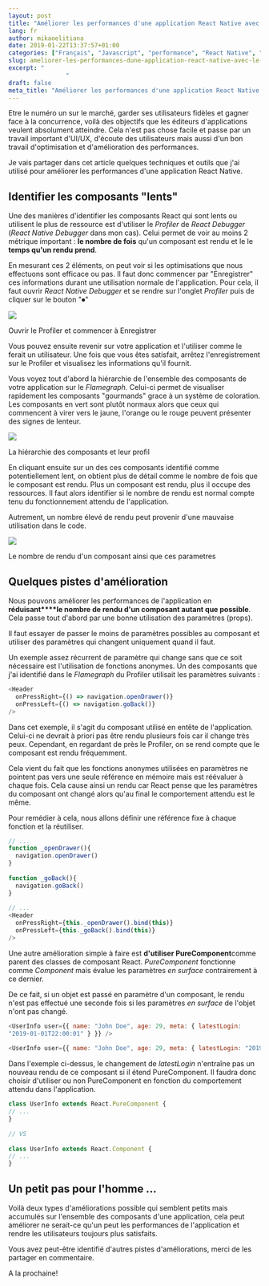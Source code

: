 ```yaml
---
layout: post
title: "Améliorer les performances d'une application React Native avec le Profiler"
lang: fr
author: mikaoelitiana
date: 2019-01-22T13:37:57+01:00
categories: ["Français", "Javascript", "performance", "React Native", "react-native"]
slug: ameliorer-les-performances-dune-application-react-native-avec-le-profiler
excerpt: "
				"
draft: false
meta_title: "Améliorer les performances d'une application React Native avec le Profiler"
---
```


Etre le numéro un sur le marché, garder ses utilisateurs fidèles et gagner face à la concurrence, voilà des objectifs que les éditeurs d'applications veulent absolument atteindre. Cela n'est pas chose facile et passe par un travail important d'UI/UX, d'écoute des utilisateurs mais aussi d'un bon travail d'optimisation et d'amélioration des performances.

Je vais partager dans cet article quelques techniques et outils que j'ai utilisé pour améliorer les performances d'une application React Native.

## Identifier les composants "lents"

Une des manières d'identifier les composants React qui sont lents ou utilisent le plus de ressource est d'utiliser le _Profiler_ de _React Debugger_ (_React Native Debugger_ dans mon cas). Celui permet de voir au moins 2 métrique important : **le nombre de fois** qu'un composant est rendu et le le **temps qu'un rendu prend**.

En mesurant ces 2 éléments, on peut voir si les optimisations que nous effectuons sont efficace ou pas. Il faut donc commencer par "Enregistrer" ces informations durant une utilisation normale de l'application. Pour cela, il faut ouvrir _React Native Debugger_ et se rendre sur l'onglet _Profiler_ puis de cliquer sur le bouton "⏺"

![](./profiler-847x1024.png)

Ouvrir le Profiler et commencer à Enregistrer

Vous pouvez ensuite revenir sur votre application et l'utiliser comme le ferait un utilisateur. Une fois que vous êtes satisfait, arrêtez l'enregistrement sur le Profiler et visualisez les informations qu'il fournit.

Vous voyez tout d'abord la hiérarchie de l'ensemble des composants de votre application sur le _Flamegraph._ Celui-ci permet de visualiser rapidement les composants "gourmands" grace à un système de coloration. Les composants en vert sont plutôt normaux alors que ceux qui commencent à virer vers le jaune, l'orange ou le rouge peuvent présenter des signes de lenteur.

![](./flame-1024x731.png)

La hiérarchie des composants et leur profil

En cliquant ensuite sur un des ces composants identifié comme potentiellement lent, on obtient plus de détail comme le nombre de fois que le composant est rendu. Plus un composant est rendu, plus il occupe des ressources. Il faut alors identifier si le nombre de rendu est normal compte tenu du fonctionnement attendu de l'application.

Autrement, un nombre élevé de rendu peut provenir d'une mauvaise utilisation dans le code.

![](./count-1024x725.png)

Le nombre de rendu d'un composant ainsi que ces parametres

## Quelques pistes d'amélioration

Nous pouvons améliorer les performances de l'application en **réduisant****le nombre de rendu d'un composant autant que possible**. Cela passe tout d'abord par une bonne utilisation des paramètres (props).

Il faut essayer de passer le moins de paramètres possibles au composant et utiliser des paramètres qui changent uniquement quand il faut.

Un exemple assez récurrent de paramètre qui change sans que ce soit nécessaire est l'utilisation de fonctions anonymes. Un des composants que j'ai identifié dans le _Flamegraph_ du Profiler utilisait les paramètres suivants :

```javascript
<Header  
  onPressRight={() => navigation.openDrawer()}  
  onPressLeft={() => navigation.goBack()}  
/>
```

Dans cet exemple, il s'agit du composant utilisé en entête de l'application. Celui-ci ne devrait à priori pas être rendu plusieurs fois car il change très peux. Cependant, en regardant de près le Profiler, on se rend compte que le composant est rendu fréquemment.

Cela vient du fait que les fonctions anonymes utilisées en paramètres ne pointent pas vers une seule référence en mémoire mais est réévaluer à chaque fois. Cela cause ainsi un rendu car React pense que les paramètres du composant ont changé alors qu'au final le comportement attendu est le même.

Pour remédier à cela, nous allons définir une référence fixe à chaque fonction et la réutiliser.

```javascript
// ...  
function _openDrawer(){  
  navigation.openDrawer()  
}  
  
function _goBack(){  
  navigation.goBack()  
}  
  
// ...  
<Header  
  onPressRight={this._openDrawer().bind(this)}  
  onPressLeft={this._goBack().bind(this)}  
/>
```

Une autre amélioration simple à faire est **d'utiliser PureComponent**comme parent des classes de composant React. _PureComponent_ fonctionne comme _Component_ mais évalue les paramètres _en surface_ contrairement à ce dernier.

De ce fait, si un objet est passé en paramètre d'un composant, le rendu n'est pas effectué une seconde fois si les paramètres _en surface_ de l'objet n'ont pas changé.

```javascript
<UserInfo user={{ name: "John Doe", age: 29, meta: { latestLogin:   
"2019-01-01T22:00:01" } }} />  
  
<UserInfo user={{ name: "John Doe", age: 29, meta: { latestLogin: "2019-01-02T08:00:01" } }} />
```

Dans l'exemple ci-dessus, le changement de _latestLogin_ n'entraîne pas un nouveau rendu de ce composant si il étend PureComponent. Il faudra donc choisir d'utiliser ou non PureComponent en fonction du comportement attendu dans l'application.

```javascript
class UserInfo extends React.PureComponent {  
// ...  
}  
  
// VS   
  
class UserInfo extends React.Component {  
// ...  
}  

```

## Un petit pas pour l'homme ...

Voilà deux types d'améliorations possible qui semblent petits mais accumulés sur l'ensemble des composants d'une application, cela peut améliorer ne serait-ce qu'un peut les performances de l'application et rendre les utilisateurs toujours plus satisfaits.

Vous avez peut-être identifié d'autres pistes d'améliorations, merci de les partager en commentaire.

A la prochaine!